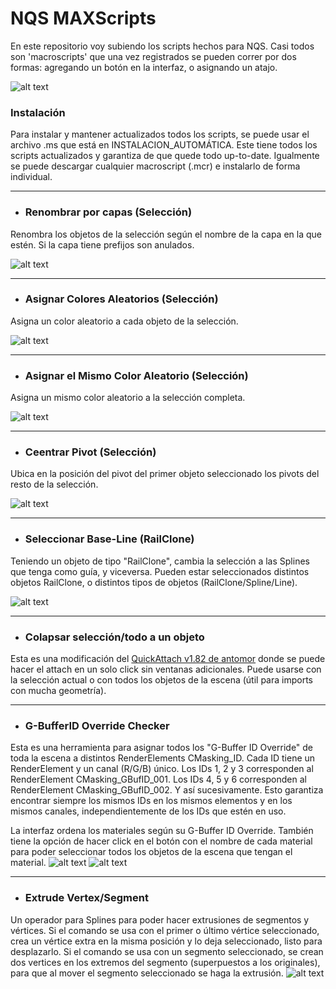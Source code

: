 # NQS MAXScripts

En este repositorio voy subiendo los scripts hechos para NQS. Casi todos son 'macroscripts' que una vez registrados se pueden correr por dos formas: agregando un botón en la interfaz, o asignando un atajo.

![alt text](https://i.imgur.com/8rAqvUF.jpeg)

### Instalación

Para instalar y mantener actualizados todos los scripts, se puede usar el archivo .ms que está en INSTALACION_AUTOMÁTICA. Este tiene todos los scripts actualizados y garantiza de que quede todo up-to-date. Igualmente se puede descargar cualquier macroscript (.mcr) e instalarlo de forma individual.

-----
- ### Renombrar por capas (Selección)
Renombra los objetos de la selección según el nombre de la capa en la que estén. Si la capa tiene prefijos son anulados.

![alt text](https://i.imgur.com/973gw9S.png)

-----
- ### Asignar Colores Aleatorios (Selección)
Asigna un color aleatorio a cada objeto de la selección.

![alt text](https://i.imgur.com/jHTCCHZ.png)

-----
- ### Asignar el Mismo Color Aleatorio (Selección)
Asigna un mismo color aleatorio a la selección completa.

![alt text](https://i.imgur.com/TASzl8H.png)

-----
- ### Ceentrar Pivot (Selección)
Ubica en la posición del pivot del primer objeto seleccionado los pivots del resto de la selección.

![alt text](https://i.imgur.com/OiIHVnp.png)

-----
- ### Seleccionar Base-Line (RailClone)
Teniendo un objeto de tipo "RailClone", cambia la selección a las Splines que tenga como guía, y viceversa. Pueden estar seleccionados distintos objetos RailClone, o distintos tipos de objetos (RailClone/Spline/Line).

![alt text](https://i.imgur.com/KvmB3LZ.png)

-----
- ### Colapsar selección/todo a un objeto
Esta es una modificación del [QuickAttach v1.82 de antomor](https://www.scriptspot.com/3ds-max/scripts/quick-attach) donde se puede hacer el attach en un solo click sin ventanas adicionales. Puede usarse con la selección actual o con todos los objetos de la escena (útil para imports con mucha geometría).

-----
- ### G-BufferID Override Checker
Esta es una herramienta para asignar todos los "G-Buffer ID Override" de toda la escena a distintos RenderElements CMasking_ID. Cada ID tiene un RenderElement y un canal (R/G/B) único. Los IDs 1, 2 y 3 corresponden al RenderElement CMasking_GBufID_001. Los IDs 4, 5 y 6 corresponden al RenderElement CMasking_GBufID_002. Y así sucesivamente. Esto garantiza encontrar siempre los mismos IDs en los mismos elementos y en los mismos canales, independientemente de los IDs que estén en uso.

La interfaz ordena los materiales según su G-Buffer ID Override. También tiene la opción de hacer click en el botón con el nombre de cada material para poder seleccionar todos los objetos de la escena que tengan el material.
![alt text](https://i.imgur.com/tR2RsIL.png)
![alt text](https://i.imgur.com/4i7AAdJ.png)

-----
- ### Extrude Vertex/Segment
Un operador para Splines para poder hacer extrusiones de segmentos y vértices. Si el comando se usa con el primer o último vértice seleccionado, crea un vértice extra en la misma posición y lo deja seleccionado, listo para desplazarlo. Si el comando se usa con un segmento seleccionado, se crean dos vertices en los extremos del segmento (superpuestos a los originales), para que al mover el segmento seleccionado se haga la extrusión.
![alt text](https://i.imgur.com/NFfe5Cm.gif)
